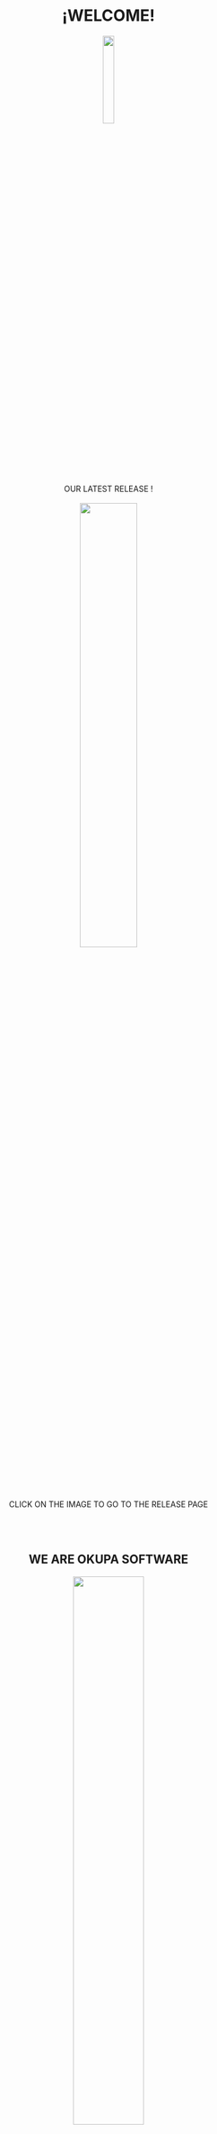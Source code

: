 

   <H1 align="center">¡WELCOME!</h1>
   <p align="center">
  <img src="https://user-images.githubusercontent.com/91082053/134040345-e32f7f9d-7cc1-4acb-bca5-1bc76c0b22bc.jpeg" width=20%>
 <br></br>
   OUR LATEST RELEASE !
  <br></br>
   <a href="https://github.com/OkupaSofware/ProjectSpace/releases/tag/v1.0.0-gold">
<img src=https://user-images.githubusercontent.com/79087129/149678110-83dfc612-c203-4e8c-a510-2f0e3201f402.gif width=45%>
</a>
 <br></br>
 CLICK ON THE IMAGE TO GO TO THE RELEASE PAGE
</p>
<br></br>
  <H2 align="center">WE ARE OKUPA SOFTWARE</H2>
   <p align="center">
  <img src="https://thumbs.gfycat.com/DifferentFlashyFeline-max-1mb.gif" width=50%>
   <H2 align="center">AND WE MAKE GAMES!</H2>
</p>










